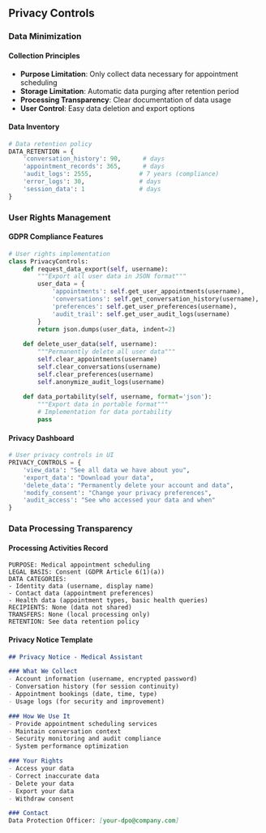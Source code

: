 ## Privacy Controls

### Data Minimization

#### Collection Principles
- **Purpose Limitation**: Only collect data necessary for appointment scheduling
- **Storage Limitation**: Automatic data purging after retention period
- **Processing Transparency**: Clear documentation of data usage
- **User Control**: Easy data deletion and export options

#### Data Inventory
```python
# Data retention policy
DATA_RETENTION = {
    'conversation_history': 90,      # days
    'appointment_records': 365,      # days
    'audit_logs': 2555,             # 7 years (compliance)
    'error_logs': 30,               # days
    'session_data': 1               # days
}
```

### User Rights Management

#### GDPR Compliance Features
```python
# User rights implementation
class PrivacyControls:
    def request_data_export(self, username):
        """Export all user data in JSON format"""
        user_data = {
            'appointments': self.get_user_appointments(username),
            'conversations': self.get_conversation_history(username),
            'preferences': self.get_user_preferences(username),
            'audit_trail': self.get_user_audit_logs(username)
        }
        return json.dumps(user_data, indent=2)
    
    def delete_user_data(self, username):
        """Permanently delete all user data"""
        self.clear_appointments(username)
        self.clear_conversations(username)
        self.clear_preferences(username)
        self.anonymize_audit_logs(username)
    
    def data_portability(self, username, format='json'):
        """Export data in portable format"""
        # Implementation for data portability
        pass
```

#### Privacy Dashboard
```python
# User privacy controls in UI
PRIVACY_CONTROLS = {
    'view_data': "See all data we have about you",
    'export_data': "Download your data",
    'delete_data': "Permanently delete your account and data",
    'modify_consent': "Change your privacy preferences",
    'audit_access': "See who accessed your data and when"
}
```

### Data Processing Transparency

#### Processing Activities Record
```
PURPOSE: Medical appointment scheduling
LEGAL BASIS: Consent (GDPR Article 6(1)(a))
DATA CATEGORIES: 
- Identity data (username, display name)
- Contact data (appointment preferences)
- Health data (appointment types, basic health queries)
RECIPIENTS: None (data not shared)
TRANSFERS: None (local processing only)
RETENTION: See data retention policy
```

#### Privacy Notice Template
```markdown
## Privacy Notice - Medical Assistant

### What We Collect
- Account information (username, encrypted password)
- Conversation history (for session continuity)
- Appointment bookings (date, time, type)
- Usage logs (for security and improvement)

### How We Use It
- Provide appointment scheduling services
- Maintain conversation context
- Security monitoring and audit compliance
- System performance optimization

### Your Rights
- Access your data
- Correct inaccurate data
- Delete your data
- Export your data
- Withdraw consent

### Contact
Data Protection Officer: [your-dpo@company.com]
```


